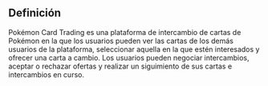 ## Definición
Pokémon Card Trading es una plataforma de intercambio de cartas de Pokémon en la
que los usuarios pueden ver las cartas de los demás usuarios de la plataforma,
seleccionar aquella en la que estén interesados y ofrecer una carta a cambio. Los
usuarios pueden negociar intercambios, aceptar o rechazar ofertas y realizar un
siguimiento de sus cartas e intercambios en curso.
